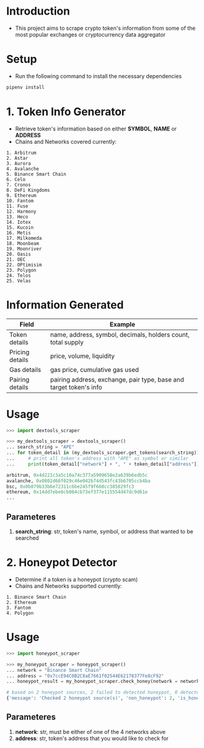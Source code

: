 # **Introduction**
- This project aims to scrape crypto token's information from some of the most popular exchanges or cryptocurrency data aggregator

# **Setup**
- Run the following command to install the necessary dependencies
```python
pipenv install
```

# **1. Token Info Generator**
- Retrieve token's information based on either **SYMBOL**, **NAME** or **ADDRESS**
- Chains and Networks covered currently:
```
1. Arbitrum
2. Astar
3. Aurora
4. Avalanche
5. Binance Smart Chain
6. Celo
7. Cronos
8. DeFi Kingdoms
9. Ethereum
10. Fantom
11. Fuse
12. Harmony
13. Heco
14. Iotex
15. Kucoin
16. Metis
17. Milkomeda
18. Moonbeam
19. Moonriver
20. Oasis
21. OEC
22. OPtimisim
23. Polygon
24. Telos
25. Velas
```
# **Information Generated**

| Field | Example          |
|---------|----------------|
| Token details     | name, address, symbol, decimals, holders count, total supply |
| Pricing details     | price, volume, liquidity    |
| Gas details   | gas price, cumulative gas used    |
| Pairing details | pairing address, exchange, pair type, base and target token's info |
# **Usage**
```python
>>> import dextools_scraper

>>> my_dextools_scraper = dextools_scraper()
... search_string = "APE"
... for token_detail in (my_dextools_scraper.get_tokens(search_string)):
...     # print all token's address with "APE" as symbol or similar
...     print(token_detail["network"] + ", " + token_detail["address"])

arbitrum, 0x4d221c3a5c10a74c377a5909658e2a639b6edb5c
avalanche, 0x0802d66f029c46e042b74d543fc43b6705ccb4ba
bsc, 0x0b079b33b6e72311c6be245f9f660cc385029fc3
ethereum, 0x14dd7ebe6cb084cb73ef377e115554d47dc9d61e
...
```
## **Parameteres**
1. **search_string**: str, token's name, symbol, or address that wanted to be searched

# **2. Honeypot Detector**
- Determine if a token is a honeypot (crypto scam)
- Chains and Networks supported currently:
```
1. Binance Smart Chain
2. Ethereum
3. Fantom
4. Polygon
```
# **Usage**
```python
>>> import honeypot_scraper

>>> my_honeypot_scraper = honeypot_scraper()
... network = "Binance Smart Chain"
... address = "0x7ccE94C0B2C8aE7661f02544E62178377Fe8cF92"
... honeypot_result = my_honeypot_scraper.check_honey(network = network,address = address )

# based on 2 honeypot sources, 2 failed to detected honeypot, 0 detected honeypot
{'message': 'Checked 2 honeypot source(s)', 'non_honeypot': 2, 'is_honeypot': 0}
```
## **Parameteres**
1. **network**: str, must be either of one of the 4 networks above
2. **address**: str, token's address that you would like to check for